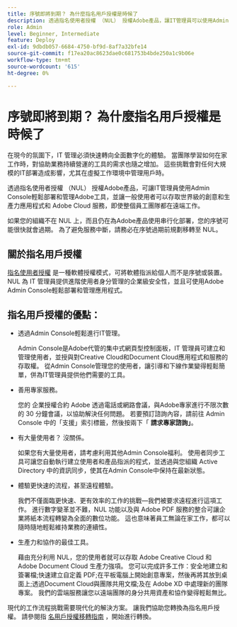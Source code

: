 ```yaml
---
title: 序號即將到期？ 為什麼指名用戶授權是時候了
description: 透過指名使用者授權 （NUL） 授權Adobe產品，讓IT管理員可以使用Admin Console輕鬆部署和管理Adobe工具，並讓使用者存取世界級的創意和生產力應用程式和 Adobe Cloud 服務，即使整個員工團隊都在遠端
role: Admin
level: Beginner, Intermediate
feature: Deploy
exl-id: 9dbdb057-6684-4750-bf9d-8af7a32bfe14
source-git-commit: f17ea20ac8623dae0c681753b4bde250a1c9b06e
workflow-type: tm+mt
source-wordcount: '615'
ht-degree: 0%

---
```


# 序號即將到期？ 為什麼指名用戶授權是時候了

在現今的氛圍下，IT 管理必須快速轉向全面數字化的體驗。 當團隊學習如何在家工作時，對協助業務持續營運的工具的需求也隨之增加。 這些挑戰會對任何大規模的IT部署造成影響，尤其在虛擬工作環境中管理用戶時。

透過指名使用者授權 （NUL） 授權Adobe產品，可讓IT管理員使用Admin Console輕鬆部署和管理Adobe工具，並讓一般使用者可以存取世界級的創意和生產力應用程式和 Adobe Cloud 服務，即使整個員工團隊都在遠端工作。

如果您的組織不在 NUL 上，而且仍在為Adobe產品使用串行化部署，您的序號可能很快就會過期。 為了避免服務中斷，請務必在序號過期前規劃移轉至 NUL。

## 關於指名用戶授權

[指名使用者授權](https://helpx.adobe.com/enterprise/using/licensing.html) 是一種軟體授權模式，可將軟體指派給個人而不是序號或裝置。 NUL 為 IT 管理員提供進階使用者身分管理的企業級安全性，並且可使用Adobe Admin Console輕鬆部署和管理應用程式。

## 指名用戶授權的優點：

* 透過Admin Console輕鬆進行IT管理。

  Admin Console是Adobe代管的集中式網頁型控制面板，IT 管理員可建立和管理使用者，並授與對Creative Cloud和Document Cloud應用程式和服務的存取權。 從Admin Console管理您的使用者，讓引導和下線作業變得輕鬆簡單，併為IT管理員提供他們需要的工具。

* 善用專家服務。

  您的 企業授權合約 Adobe 透過電話或網路會議，與Adobe專家進行不限次數的 30 分鐘會議，以協助解決任何問題。 若要預訂諮詢內容，請前往 Admin Console 中的「支援」索引標籤，然後按兩下「 **請求專家諮詢」**。

* 有大量使用者？ 沒關係。

  如果您有大量使用者，請考慮利用其他Admin Console福利。 使用者同步工具可讓您自動執行建立使用者和產品指派的程式，並透過與您組織 Active Directory 中的資訊同步，使其在Admin Console中保持在最新狀態。

* 體驗更快速的流程，甚至遠程體驗。

  我們不僅面臨更快速、更有效率的工作的挑戰—我們被要求遠程進行這項工作。 進行數字變革並不難，NUL 功能以及與 Adobe PDF 服務的整合可讓企業將紙本流程轉變為全面的數位功能。 這也意味著員工無論在家工作，都可以隨時隨地輕鬆維持業務的連續性。

* 生產力和協作的最佳工具。

  藉由充分利用 NUL，您的使用者就可以存取 Adobe Creative Cloud 和 Adobe Document Cloud 生產力強項。 您可以完成許多工作：安全地建立和簽署檔;快速建立自定義 PDF;在平板電腦上開始創意專案，然後再將其放到桌面上;透過Document Cloud與團隊共用文檔;及在 Adobe XD 中處理新的團隊專案。 我們的雲端服務讓您以遠端團隊的身分共用資產和協作變得輕鬆無比。

現代的工作流程挑戰需要現代化的解決方案。 讓我們協助您轉換為指名用戶授權。 請參閱指 [名用戶授權移轉指南](https://offers.adobe.com/content/dam/offer-manager/en/na/marketing/CCE/Adobe_Named_User_Licensing_Migration_Guide.pdf) ，開始進行轉換。
